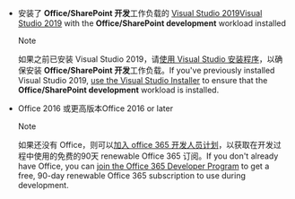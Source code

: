 - <span data-ttu-id="0d9f4-101">安装了 **Office/SharePoint 开发**工作负载的 [Visual Studio 2019](https://www.visualstudio.com/vs/)</span><span class="sxs-lookup"><span data-stu-id="0d9f4-101">[Visual Studio 2019](https://www.visualstudio.com/vs/) with the **Office/SharePoint development** workload installed</span></span>

    > [!NOTE]
    > <span data-ttu-id="0d9f4-102">如果之前已安装 Visual Studio 2019，请[使用 Visual Studio 安装程序](/visualstudio/install/modify-visual-studio)，以确保安装 **Office/SharePoint 开发**工作负载。</span><span class="sxs-lookup"><span data-stu-id="0d9f4-102">If you've previously installed Visual Studio 2019, [use the Visual Studio Installer](/visualstudio/install/modify-visual-studio) to ensure that the **Office/SharePoint development** workload is installed.</span></span> 

- <span data-ttu-id="0d9f4-103">Office 2016 或更高版本</span><span class="sxs-lookup"><span data-stu-id="0d9f4-103">Office 2016 or later</span></span>

    > [!NOTE]
    > <span data-ttu-id="0d9f4-104">如果还没有 Office，则可以[加入 office 365 开发人员计划](https://developer.microsoft.com/office/dev-program)，以获取在开发过程中使用的免费的90天 renewable Office 365 订阅。</span><span class="sxs-lookup"><span data-stu-id="0d9f4-104">If you don't already have Office, you can [join the Office 365 Developer Program](https://developer.microsoft.com/office/dev-program) to get a free, 90-day renewable Office 365 subscription to use during development.</span></span>
